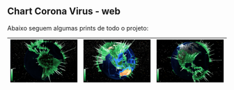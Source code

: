 ## Chart Corona Virus - web

Abaixo seguem algumas prints de todo o projeto:


![](screenshots/Screenshot_1.png)  |  ![](screenshots/Screenshot_2.png) |  ![](screenshots/Screenshot_3.png)  | 
:---------------:|:----------------:|:-----------------:|

